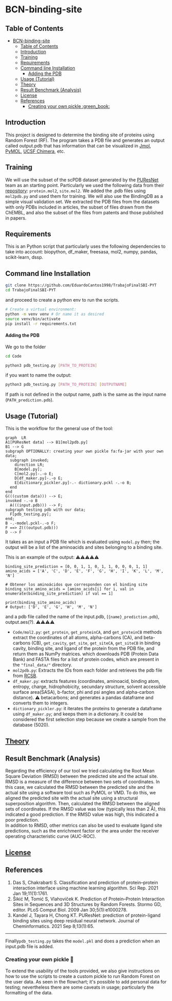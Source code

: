 # BCN-binding-site
## Table of Contents
- [BCN-binding-site](#bcn-binding-site)
  - [Table of Contents](#table-of-contents)
  - [Introduction](#introduction)
  - [Training](#training)
  - [Requirements](#requirements)
  - [Command line Installation](#command-line-installation)
      - [Adding the PDB](#adding-the-pdb)
  - [Usage (Tutorial)](#usage-tutorial)
  - [Theory](#theory)
  - [Result Benchmark (Analysis)](#result-benchmark-analysis)
  - [License](#license)
  - [References](#references)
    - [Creating your own pickle :green\_book:](#creating-your-own-pickle-green_book)

## Introduction
This project is designed to determine the binding site of proteins using Random Forest (RF).
The program takes a PDB file and generates an output called output.pdb that has information that can be visualized in [Jmol](https://jmol.sourceforge.net/), [PyMOL](https://pymol.org/2/), [UCSF Chimera](https://www.cgl.ucsf.edu/chimera/index.html), etc.

## Training
We will use the subset of the scPDB dataset generated by the [PUResNet](#references) team as an starting point. Particularly we used the following data from their [repository](https://github.com/jivankandel/PUResNet): `protein.mol2`, `site.mol2`. We added the .pdb files using `mol2pdb.py` and used them for training.
We will also use the BindingDB as a simple visual validation set.
We extracted the PDB files from the datasets with only PDBs included in articles, the subset of files drawn from the ChEMBL, and also the subset of the files from patents and those published in papers. 

## Requirements
This is an Python script that particularly uses the following dependencies to take into account: biopython, df_maker, freesasa, mol2, numpy, pandas, scikit-learn, dssp.

## Command line Installation

```bash
git clone https://github.com/EduardoCantos1998/TrabajoFinalSBI-PYT
cd TrabajoFinalSBI-PYT
```

and proceed to create a python env to run the scripts.

```bash
# Create a virtual environment:
python -m venv venv # Or name it as desired 
source venv/bin/activate
pip install -r requirements.txt
```
#### Adding the PDB
We go to the folder
```bash
cd Code
```
```bash
python3 pdb_testing.py [PATH_TO_PROTEIN]
```
if you want to name the output:
```bash
python3 pdb_testing.py [PATH_TO_PROTEIN] [OUTPUTNAME]
```
If path is not defined in the output name, path is the same as the input name (`PATH_prediction.pdb`).

## Usage (Tutorial)
This is the workflow for the general use of the tool:

```mermaid
graph  LR
A1[PUResNet data] --> B1[mol2pdb.py] 
B1 --> G
subgraph OPTIONALLY: creating your own pickle fa:fa-jar with your own data;
  subgraph invoked;
    direction LR;
    B[model.py]; 
    C[mol2.py]-.-o E;
    D[df_maker.py]-.-o E;
    E[dictionary_pickler.py]-.- dictionary.pckl -.-o B;
  end
end
G(((custom data))) --> E;
invoked -.-o B
  A(((input.pdb))) --> F;
subgraph testing pdb with our data;
  F[pdb_testing.py];
end;
B -.-model.pckl-.-o F;
F ==> Z(((output.pdb)))
D --> F
```
It takes as an input a PDB file which is evaluated using `model.py` then; the output will be a list of the aminoacids and sites belonging to a binding site. 


This is an example of the output:  :warning::warning::warning::warning::warning:

```
binding_site_prediction = [0, 0, 1, 1, 0, 1, 1, 0, 0, 0, 1, 1]
amino_acids = ['A', 'C', 'D', 'E', 'F', 'G', 'H', 'I', 'K', 'L', 'M', 'N']

# Obtener los aminoácidos que corresponden con el binding site
binding_site_amino_acids = [amino_acids[i] for i, val in enumerate(binding_site_prediction) if val == 1]

print(binding_site_amino_acids)
# Output: ['D', 'E', 'G', 'H', 'M', 'N']
```
and a pdb file called the name of the input.pdb, (`{name}_prediction.pdb`), output.aes(?). :warning::warning::warning::warning:

- `Code/mol2.py`: `get_protein`, `get_proteinCA`, and `get_proteinCB` methods extract the coordinates of all atoms, alpha-carbons (CA), and beta-carbons (CB), `get_cavity`, `get_site`, `get_siteCA`, `get_siteCB` in binding cavity, binding site, and ligand of the protein from the PDB file, and return them as NumPy matrices.
which downloads PDB (Protein Data Bank) and FASTA files for a list of protein codes, which are present in the `"final_data/"` directory.
- `mol2pdb.py`: Extracts the IDs from each folder and retrieves the pdb file from [RCSB](https://files.rcsb.org/).
- `df_maker.py`: extracts features (coordinates, aminoacid, binding atom, entropy, charge, hidrophobicity, secundary structure, solvent accessible surface area(SASA), b-factor, phi and psi angles and alpha-carbon distance). :warning: betacarbons; and generates a pandas dataframe and converts them to integers.
- `dictionary_pickler.py`: it iterates the proteins to generate a dataframe using `df_maker.py`; and keeps them in a dictionary. It could be considered the first selection step because we create a sample from the database (5020).

## [Theory](theory.md)

## Result Benchmark (Analysis)
Regarding the efficiency of our tool we tried calculating the Root Mean Square Deviation (RMSD) between the predicted site and the actual site. RMSD is a measure of the difference between two sets of coordinates. In this case, we calculated the RMSD between the predicted site and the actual site using a software tool such as PyMOL or VMD. To do this, we aligned the predicted site with the actual site using a structural superposition algorithm. Then, calculated the RMSD between the aligned sets of coordinates. If the RMSD value was low (typically less than 2 Å), this indicated a good prediction. If the RMSD value was high, this indicated a poor prediction.  
In addition to RMSD, other metrics can also be used to evaluate ligand site predictions, such as the enrichment factor or the area under the receiver operating characteristic curve (AUC-ROC).

## [License](LICENSE)

## References
1. Das S, Chakrabarti S. Classification and prediction of protein–protein interaction interface using machine learning algorithm. Sci Rep. 2021 Jan 19;11(1):1761. 
2. Šikić M, Tomić S, Vlahoviček K. Prediction of Protein–Protein Interaction Sites in Sequences and 3D Structures by Random Forests. Stormo GD, editor. PLoS Comput Biol. 2009 Jan 30;5(1):e1000278. 
3. Kandel J, Tayara H, Chong KT. PUResNet: prediction of protein-ligand binding sites using deep residual neural network. Journal of Cheminformatics. 2021 Sep 8;13(1):65. 


---

Finally`pdb_testing.py` takes the `model.pkl` and does a prediction when an input.pdb file is added.
### Creating your own pickle :green_book:
To extend the usability of the tools provided, we also give instructions on how to use the scripts to create a custom pickle to run Random Forest on the user data.
As seen in the flowchart; it's possible to add personal data for testing; nevertheless there are some caveats in usage; particularly the formatting of the data.